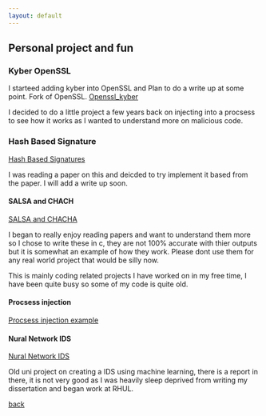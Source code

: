 ```yaml
---
layout: default
---
```


## Personal project and fun 


### Kyber OpenSSL

I starteed adding kyber into OpenSSL and Plan to do a write up at some point. Fork of OpenSSL. 
[Openssl_kyber](https://github.com/HBLocker/openssl-1)



I decided to do a little project a few years back on injecting into a procsess to see how it works as I wanted to understand more on malicious code. 

### Hash Based Signature
[Hash Based Signatures](https://github.com/HBLocker/Hash-Based-Signatures)

I was reading a paper on this and deicded to try implement it based from the paper. I will add a write up soon. 


#### SALSA and CHACH 
[SALSA and CHACHA](https://github.com/HBLocker/Salsa-ChaCha)


I began to really enjoy reading papers and want to understand them more so I chose to write these in c, they are not 100% accurate with thier outputs but it is somewhat an example of how they work. Please dont use them for any real world project that would be silly now. 



This is mainly coding related projects I have worked on in my free time, I have been quite busy so some of my code is quite old. 

#### Procsess injection
 [Procsess injection example](https://github.com/HBLocker/procsss-Injection/blob/master/README.md)


#### Nural Network IDS

 [Nural Network IDS](https://github.com/HBLocker/NuralNetwork-Network-traffic)
 
 Old uni project on creating a IDS using machine learning, there is a report in there, it is not very good as I was heavily sleep deprived from writing my dissertation and began work at RHUL. 


[back](./)



